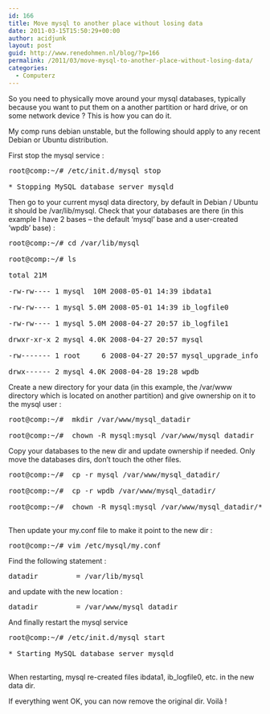 ```yaml
---
id: 166
title: Move mysql to another place without losing data
date: 2011-03-15T15:50:29+00:00
author: acidjunk
layout: post
guid: http://www.renedohmen.nl/blog/?p=166
permalink: /2011/03/move-mysql-to-another-place-without-losing-data/
categories:
  - Computerz
---
```

So you need to physically move around your mysql databases, typically because you want to put them on a another partition or hard drive, or on some network device ? This is how you can do it.

My comp runs debian unstable, but the following should apply to any recent Debian or Ubuntu distribution.   

  
First stop the mysql service :

<pre>root@comp:~/# /etc/init.d/mysql stop<br /> 
* Stopping MySQL database server mysqld                                 [ OK ]</pre>

Then go to your current mysql data directory, by default in Debian / Ubuntu it should be /var/lib/mysql. Check that your databases are there (in this example I have 2 bases &#8211; the default &#8216;mysql&#8217; base and a user-created &#8216;wpdb&#8217; base) :

<pre>root@comp:~/# cd /var/lib/mysql<br /> 
root@comp:~/# ls<br /> 
total 21M<br /> 
-rw-rw---- 1 mysql  10M 2008-05-01 14:39 ibdata1<br /> 
-rw-rw---- 1 mysql 5.0M 2008-05-01 14:39 ib_logfile0<br /> 
-rw-rw---- 1 mysql 5.0M 2008-04-27 20:57 ib_logfile1<br /> 
drwxr-xr-x 2 mysql 4.0K 2008-04-27 20:57 mysql<br /> 
-rw------- 1 root     6 2008-04-27 20:57 mysql_upgrade_info<br /> 
drwx------ 2 mysql 4.0K 2008-04-28 19:28 wpdb</pre>

Create a new directory for your data (in this example, the /var/www directory which is located on another partition) and give ownership on it to the mysql user :

<pre>root@comp:~/#  mkdir /var/www/mysql_datadir<br /> 
root@comp:~/#  chown -R mysql:mysql /var/www/mysql_datadir</pre>

Copy your databases to the new dir and update ownership if needed. Only move the databases dirs, don&#8217;t touch the other files.

<pre>root@comp:~/#  cp -r mysql /var/www/mysql_datadir/<br /> 
root@comp:~/#  cp -r wpdb /var/www/mysql_datadir/<br /> 
root@comp:~/#  chown -R mysql:mysql /var/www/mysql_datadir/*<br /> 
</pre>

Then update your my.conf file to make it point to the new dir :

<pre>root@comp:~/# vim /etc/mysql/my.conf</pre>

Find the following statement :

<pre>datadir         = /var/lib/mysql</pre>

and update with the new location :

<pre>datadir         = /var/www/mysql_datadir</pre>

And finally restart the mysql service

<pre>root@comp:~/# /etc/init.d/mysql start<br /> 
* Starting MySQL database server mysqld                                 [ OK ]<br /> 
</pre>

When restarting, mysql re-created files ibdata1, ib_logfile0, etc. in the new data dir.   

  
If everything went OK, you can now remove the original dir. Voilà !